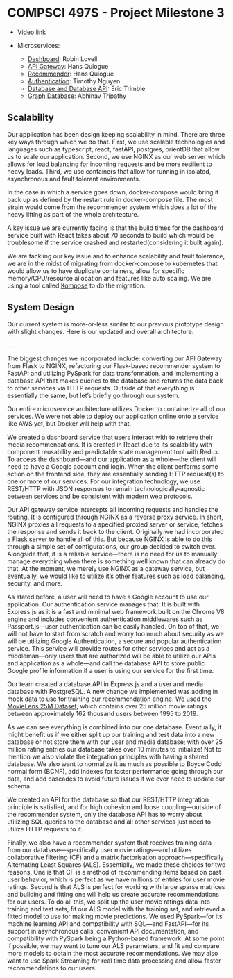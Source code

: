 # COMPSCI 497S - Project Milestone 3

- [Video link](https://youtu.be/7BGSWfo_Fas)

- Microservices:
  - [Dashboard](https://github.com/IMDB-2-0/CS497-B/tree/master/services/dashboard): Robin Lovell
  - [API Gateway](https://github.com/IMDB-2-0/CS497-B/tree/master/services/gateway): Hans Quiogue
  - [Recommender](https://github.com/IMDB-2-0/CS497-B/tree/master/services/recommender): Hans Quiogue
  - [Authentication](https://github.com/IMDB-2-0/CS497-B/tree/master/services/auth): Timothy Nguyen
  - [Database and Database API](https://github.com/IMDB-2-0/CS497-B/tree/master/services/database): Eric Trimble
  - [Graph Database](https://github.com/IMDB-2-0/CS497-B/tree/master/services/graph_db): Abhinav Tripathy

## Scalability

Our application has been design keeping scalability in mind. There are three key ways through which we do that. 
First, we use scalable technologies and languages such as typescript, react, fastAPI, postgres, orientDB that allow us to scale our application. 
Second, we use NGINX as our web server which allows for load balancing for incoming requests and be more resilient to heavy loads. 
Third, we use containers that allow for running in isolated, asynchronous and fault tolerant environments.

In the case in which a service goes down, docker-compose would bring it back up as defined by the restart rule in docker-compose file. 
The most strain would come from the recommender system which does a lot of the heavy lifting as part of the whole architecture. 

A key issue we are currently facing is that the build times for the dashboard service built with React takes about 70 seconds to build which would be troublesome if the service crashed and restarted(considering it built again). 

We are tackling our key issue and to enhance scalability and fault tolerance, we are in the midst of migrating from docker-compose 
to kubernetes that would allow us to have duplicate containers, allow for specific memory/CPU/resource allocation and features like auto scaling. 
We are using a tool called [Kompose](https://kompose.io/) to do the migration. 

## System Design

Our current system is more-or-less similar to our previous prototype design with slight changes. Here is our updated and overall architecture:

...

The biggest changes we incorporated include: converting our API Gateway from Flask to NGINX, refactoring our Flask-based recommender system to 
FastAPI and utilizing PySpark for data transformation, and implementing a database API that makes queries to the database and 
returns the data back to other services via HTTP requests. Outside of that everything is essentially the same, but let’s briefly go through our system.

Our entire microservice architecture utilizes Docker to containerize all of our services. 
We were not able to deploy our application online onto a service like AWS yet, but Docker will help with that. 

We created a dashboard service that users interact with to retrieve their media recommendations. 
It is created in React due to its scalability with component reusability and predictable state management tool with Redux. 
To access the dashboard—and our application as a whole—the client will need to have a Google account and login. 
When the client performs some action on the frontend side, they are essentially sending HTTP request(s) to one or more of our services. 
For our integration technology, we use REST/HTTP with JSON responses to remain technologically-agnostic between services and be consistent with modern web protocols. 

Our API gateway service intercepts all incoming requests and handles the routing. It is configured through NGINX as a reverse proxy service. 
In short, NGINX proxies all requests to a specified proxied server or service, fetches the response and sends it back to the client. 
Originally we had incorporated a Flask server to handle all of this. But because NGINX is able to do this through a simple set of configurations, 
our group decided to switch over. Alongside that, it is a reliable service—there is no need for us to manually manage everything when 
there is something well known that can already do that. At the moment, we merely use NGINX as a gateway service, 
but eventually, we would like to utilize it’s other features such as load balancing, security, and more.

As stated before, a user will need to have a Google account to use our application. Our authentication service manages that. 
It is built with Express.js as it is a fast and minimal web framework built on the Chrome V8 engine and includes 
convenient authentication middlewares such as Passport.js—user authentication can be easily handled. 
On top of that, we will not have to start from scratch and worry too much about security as we will be utilizing Google 
Authentication, a secure and popular authentication service. This service will provide routes for other services and act 
as a middleman—only users that are authorized will be able to utilize our APIs and application as a whole—and 
call the database API to store public Google profile information if a user is using our service for the first time.

Our team created a database API in Express.js and a user and media database with PostgreSQL. 
A new change we implemented was adding in mock data to use for training our recommendation engine. 
We used the [MovieLens 25M Dataset](https://grouplens.org/datasets/movielens/), which contains over 25 million movie ratings 
between approximately 162 thousand users between 1995 to 2019.

As we can see everything is combined into our one database. Eventually, it might benefit us if we either split up our training 
and test data into a new database or not store them with our user and media database; with over 25 million rating entries our 
database takes over 10 minutes to initialize! Not to mention we also violate the integration principles with having a shared database. 
We also want to normalize it as much as possible to Boyce Codd normal form (BCNF), add indexes for faster performance going through our data, 
and add cascades to avoid future issues if we ever need to update our schema.

We created an API for the database so that our REST/HTTP integration principle is satisfied, and for high cohesion and loose coupling—outside 
of the recommender system, only the database API has to worry about utilizing SQL queries to the database and all other services just need to utilize HTTP requests to it. 

Finally, we also have a recommender system that receives training data from our database—specifically user movie ratings—and utilizes 
collaborative filtering (CF) and a matrix factorisation approach—specifically Alternating Least Squares (ALS). 
Essentially, we made these choices for two reasons. One is that CF is a method of recommending items based on past user behavior, 
which is perfect as we have millions of entries for user movie ratings. Second is that ALS is perfect for working with large sparse matrices and 
building and fitting one will help us create accurate recommendations for our users. To do all this, we split up the user movie 
ratings data into training and test sets, fit our ALS model with the training set, and retrieved a fitted model to use for making movie predictions.
We used PySpark—for its machine learning API and compatibility with SQL—and FastAPI—for its support in asynchronous calls, convenient API documentation, 
and compatibility with PySpark being a Python-based framework. At some point if possible, we may want to tune our ALS parameters, 
and fit and compare more models to obtain the most accurate recommendations. We may also want to use Spark Streaming for real time data 
processing and allow faster recommendations to our users.

